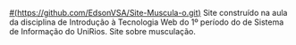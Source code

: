 [#(https://github.com/EdsonVSA/Site-Muscula-o.git)](https://edsonvsa.github.io/site-musculacao/)
Site construído na aula da disciplina de Introdução à Tecnologia Web do 1º período do de Sistema de Informação do UniRios. Site sobre musculação.
